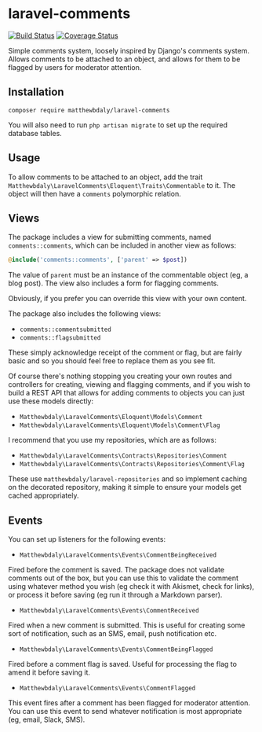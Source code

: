 # laravel-comments

[![Build Status](https://travis-ci.org/matthewbdaly/laravel-comments.svg?branch=master)](https://travis-ci.org/matthewbdaly/laravel-comments)
[![Coverage Status](https://coveralls.io/repos/github/matthewbdaly/laravel-comments/badge.svg?branch=master)](https://coveralls.io/github/matthewbdaly/laravel-comments?branch=master)

Simple comments system, loosely inspired by Django's comments system. Allows comments to be attached to an object, and allows for them to be flagged by users for moderator attention.

Installation
------------

```
composer require matthewbdaly/laravel-comments
```

You will also need to run `php artisan migrate` to set up the required database tables.

Usage
-----

To allow comments to be attached to an object, add the trait `Matthewbdaly\LaravelComments\Eloquent\Traits\Commentable` to it. The object will then have a `comments` polymorphic relation.

Views
-----

The package includes a view for submitting comments, named `comments::comments`, which can be included in another view as follows:

```php
@include('comments::comments', ['parent' => $post])
```

The value of `parent` must be an instance of the commentable object (eg, a blog post). The view also includes a form for flagging comments.

Obviously, if you prefer you can override this view with your own content.

The package also includes the following views:

* `comments::commentsubmitted`
* `comments::flagsubmitted`

These simply acknowledge receipt of the comment or flag, but are fairly basic and so you should feel free to replace them as you see fit.

Of course there's nothing stopping you creating your own routes and controllers for creating, viewing and flagging comments, and if you wish to build a REST API that allows for adding comments to objects you can just use these models directly:

* `Matthewbdaly\LaravelComments\Eloquent\Models\Comment`
* `Matthewbdaly\LaravelComments\Eloquent\Models\Comment\Flag`

I recommend that you use my repositories, which are as follows:

* `Matthewbdaly\LaravelComments\Contracts\Repositories\Comment`
* `Matthewbdaly\LaravelComments\Contracts\Repositories\Comment\Flag`

These use `matthewbdaly/laravel-repositories` and so implement caching on the decorated repository, making it simple to ensure your models get cached appropriately.

Events
------

You can set up listeners for the following events:

* `Matthewbdaly\LaravelComments\Events\CommentBeingReceived`

Fired before the comment is saved. The package does not validate comments out of the box, but you can use this to validate the comment using whatever method you wish (eg check it with Akismet, check for links), or process it before saving (eg run it through a Markdown parser).

* `Matthewbdaly\LaravelComments\Events\CommentReceived`

Fired when a new comment is submitted. This is useful for creating some sort of notification, such as an SMS, email, push notification etc.

* `Matthewbdaly\LaravelComments\Events\CommentBeingFlagged`

Fired before a comment flag is saved. Useful for processing the flag to amend it before saving it.

* `Matthewbdaly\LaravelComments\Events\CommentFlagged`

This event fires after a comment has been flagged for moderator attention. You can use this event to send whatever notification is most appropriate (eg, email, Slack, SMS).
